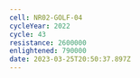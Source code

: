 ```yaml
---
cell: NR02-GOLF-04
cycleYear: 2022
cycle: 43
resistance: 2600000
enlightened: 790000
date: 2023-03-25T20:50:37.897Z
---
```

